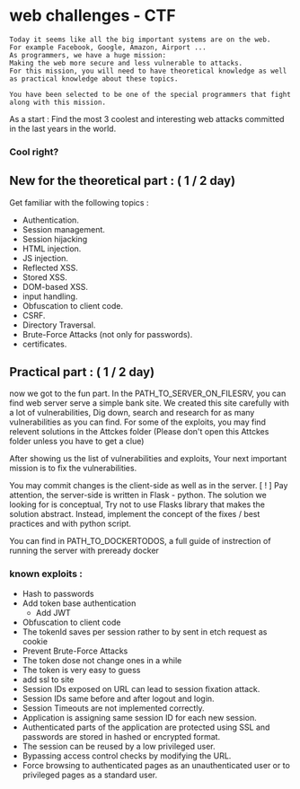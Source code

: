 # web challenges - CTF
	Today it seems like all the big important systems are on the web.
	For example Facebook, Google, Amazon, Airport ...
	As programmers, we have a huge mission:
	Making the web more secure and less vulnerable to attacks.
	For this mission, you will need to have theoretical knowledge as well as practical knowledge about these topics.

	You have been selected to be one of the special programmers that fight along with this mission.

As a start :
Find the most 3 coolest and interesting web attacks committed in the last years in the world.

### Cool right?

## New for the theoretical part : ( 1 / 2 day)
Get familiar with the following topics :
- Authentication.
- Session management.
- Session hijacking
- HTML injection.
- JS injection.
- Reflected XSS.
- Stored XSS.
- DOM-based XSS.
- input handling.
- Obfuscation to client code.
- CSRF.
- Directory Traversal.
- Brute-Force Attacks (not only for passwords).
- certificates.

## Practical part : ( 1 / 2 day)
now we got to the fun part.
In the PATH_TO_SERVER_ON_FILESRV, you can find web server serve a simple
bank site.
We created this site carefully with a lot of vulnerabilities,
Dig down, search and research for as many vulnerabilities as you can find.
For some of the exploits, you may find relevent solutions in the Attckes folder
(Please don't open this Attckes folder unless you have to get a clue)

After showing us the list of vulnerabilities and exploits,
Your next important mission is to fix the vulnerabilities.

You may commit changes is the client-side as well as in the server.
[ ! ] Pay attention, the server-side is written in Flask - python.
The solution we looking for is conceptual,
Try not to use Flasks library that makes the solution abstract.
Instead, implement the concept of the fixes / best practices and with python script.

You can find in PATH_TO_DOCKERTODOS, a full guide of instrection of running the server with preready docker

### known exploits :
- Hash to passwords
- Add token base authentication
	- Add JWT
- Obfuscation to client code
- The tokenId saves per session rather to by sent in etch request as cookie
- Prevent Brute-Force Attacks
- The token dose not change ones in a while
- The token is very easy to guess
- add ssl to site
- Session IDs exposed on URL can lead to session fixation attack.
- Session IDs same before and after logout and login.
- Session Timeouts are not implemented correctly.
- Application is assigning same session ID for each new session.
- Authenticated parts of the application are protected using SSL and passwords are stored in hashed or
encrypted format.
- The session can be reused by a low privileged user.
- Bypassing access control checks by modifying the URL.
- Force browsing to authenticated pages as an unauthenticated user or to privileged pages as a standard user.
